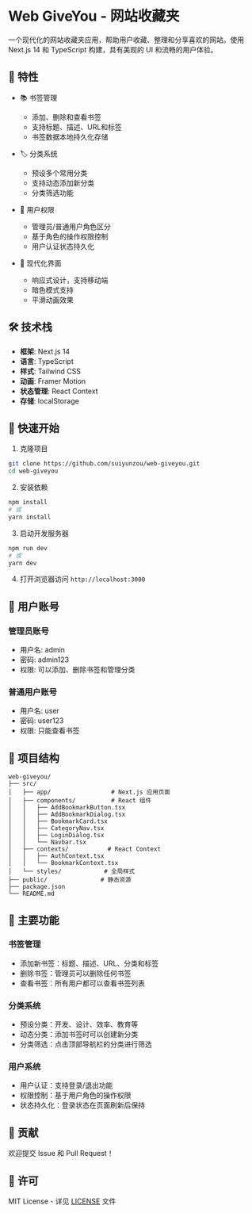 # Web GiveYou - 网站收藏夹

一个现代化的网站收藏夹应用，帮助用户收藏、整理和分享喜欢的网站。使用 Next.js 14 和 TypeScript 构建，具有美观的 UI 和流畅的用户体验。

## 🌟 特性

- 📚 书签管理
  - 添加、删除和查看书签
  - 支持标题、描述、URL和标签
  - 书签数据本地持久化存储

- 🏷️ 分类系统
  - 预设多个常用分类
  - 支持动态添加新分类
  - 分类筛选功能

- 👥 用户权限
  - 管理员/普通用户角色区分
  - 基于角色的操作权限控制
  - 用户认证状态持久化

- 🎨 现代化界面
  - 响应式设计，支持移动端
  - 暗色模式支持
  - 平滑动画效果

## 🛠️ 技术栈

- **框架**: Next.js 14
- **语言**: TypeScript
- **样式**: Tailwind CSS
- **动画**: Framer Motion
- **状态管理**: React Context
- **存储**: localStorage

## 🚀 快速开始

1. 克隆项目
```bash
git clone https://github.com/suiyunzou/web-giveyou.git
cd web-giveyou
```

2. 安装依赖
```bash
npm install
# 或
yarn install
```

3. 启动开发服务器
```bash
npm run dev
# 或
yarn dev
```

4. 打开浏览器访问 `http://localhost:3000`

## 👥 用户账号

### 管理员账号
- 用户名: admin
- 密码: admin123
- 权限: 可以添加、删除书签和管理分类

### 普通用户账号
- 用户名: user
- 密码: user123
- 权限: 只能查看书签

## 📁 项目结构

```
web-giveyou/
├── src/
│   ├── app/                 # Next.js 应用页面
│   ├── components/          # React 组件
│   │   ├── AddBookmarkButton.tsx
│   │   ├── AddBookmarkDialog.tsx
│   │   ├── BookmarkCard.tsx
│   │   ├── CategoryNav.tsx
│   │   ├── LoginDialog.tsx
│   │   └── Navbar.tsx
│   ├── contexts/           # React Context
│   │   ├── AuthContext.tsx
│   │   └── BookmarkContext.tsx
│   └── styles/            # 全局样式
├── public/               # 静态资源
├── package.json
└── README.md
```

## 🎯 主要功能

### 书签管理
- 添加新书签：标题、描述、URL、分类和标签
- 删除书签：管理员可以删除任何书签
- 查看书签：所有用户都可以查看书签列表

### 分类系统
- 预设分类：开发、设计、效率、教育等
- 动态分类：添加书签时可以创建新分类
- 分类筛选：点击顶部导航栏的分类进行筛选

### 用户系统
- 用户认证：支持登录/退出功能
- 权限控制：基于用户角色的操作权限
- 状态持久化：登录状态在页面刷新后保持

## 🤝 贡献

欢迎提交 Issue 和 Pull Request！

## 📄 许可

MIT License - 详见 [LICENSE](LICENSE) 文件
